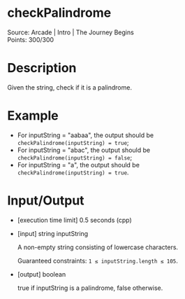# checkPalindrome
Source: Arcade | Intro | The Journey Begins <br>
Points: 300/300

# Description

Given the string, check if it is a palindrome.

# Example

* For inputString = "aabaa", the output should be
  `checkPalindrome(inputString) = true`;
* For inputString = "abac", the output should be
  `checkPalindrome(inputString) = false`;
* For inputString = "a", the output should be
  `checkPalindrome(inputString) = true`.

# Input/Output

* [execution time limit] 0.5 seconds (cpp)

* [input] string inputString

  A non-empty string consisting of lowercase characters.

  Guaranteed constraints:
  `1 ≤ inputString.length ≤ 105`.

* [output] boolean

  true if inputString is a palindrome, false otherwise.
